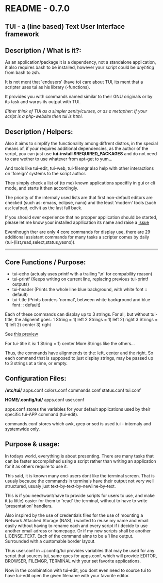 README - 0.7.0
==============


TUI - a (line based) Text User Interface framework
---------------------------------


Description / What is it?:
--------------------------

As an application/package it is a dependency, not a standalone application, it also requires bash to be installed, however your script could be _anyhting_ from bash to zsh.

It is not ment that 'endusers' (have to) care about TUI, its ment that a scripter uses tui as his library (-functions).

It provides you with commands named similar to their GNU originals or by its task and warps its output with TUI.

_Either think of TUI as a simpler zenity/curses, or as a metapher: If your script is a php-website then tui is html._


Description / Helpers:
----------------------

Also it aims to simplify the functionality among diffrent distros, in the special means of, 
if your requires additional dependencies, as the author of the script, 
you can just use **tui-install $REQUIRED\_PACKAGES** and do not need to care wether to use whatever from apt-get to yum...

And tools like tui-edit, tui-web, tui-filemgr also help with other interactions on 'foreign' systems to the script author.

They simply check a list of (to me) known applications specifily in gui or cli mode, and starts it then accordingly.

The priority of the internaly used lists are that first non-default editors are checked (such as: emacs, eclipse, nano) and the least 'modern' tools (such as: leafpad, ed/vi) as the last fall back.

If you should ever experience that no propper application should be started, please let me know your installed appllication its name and raise a [issue](https://github.com/sri-arjuna/tui/issues)

Eventhough ther are only 4 core commands for display use, there are 29 additional assistant commands for many tasks a scripter comes by daily (tui-{list,read,select,status,yesno)).



-----------


Core Functions / Purpose:
------------------------
* tui-echo (actualy uses printf with a trailing '\n' for compability reason)
* tui-printf (Keeps writing on current line, replacing previous tui-printf outputs)
* tui-header (Prints the whole line blue background, with white font :: default)
* tui-title (Prints borders 'normal', between white background and blue font :: default)

Each of these commands can display up to 3 strings.
For all, but without tui-title, the alignemt goes:
	1 String  = 1) left
	2 Strings = 1) left 2) right
	3 Strings = 1) left 2) center 3) right

See [this preview]()

For tui-title it is:
1 String = 1) center
More Strings like the others...

Thus, the commands have alignmends to the: left, center and the right.
So each command that is supposed to just display strings,
may be passed up to 3 strings at a time, or empty.



Configuration Files:
--------------------

**/etc/tui/**
	apps.conf
	colors.conf
	commands.conf
	status.conf
	tui.conf
	
**HOME/.config/tui/**
	apps.conf
	user.conf

apps.conf stores the variables for your default applications used by their specific tui-APP command (tui-edit).

commands.conf stores which awk, grep or sed is used tui - internaly and systemwide only.



Purpose & usage:
------------
In todays world, everything is about presenting.
There are many tasks that can be faster accomplished
using a script rather than writing an application for
it as others require to use it.

This said, it is known many end-users dont like the terminal screen.
That is usualy because the commands in terminals have their
output not very well structured, usualy just text-by-text-by-newline-by-text.

This is if you need/want/have to provide scripts for users to use,
and make it (a little) easier for them to 'read' the terminal,
without to have to write 'presentation' handlers.


Also inspired by the use of credentials files for the use of mounting a Network Attached Storage (NAS),
i wanted to reuse my name and email easily without
having to rename each and every script if i decide to use another email adress or homepage.
Or if my new scripts shall be another LICENSE_TEXT.
Each of the command aims to be a 1 line output.
Surrounded with a customable border layout.

Thus user.conf in ~/.config/tui provides variables that may be used for any script that sources tui,
same goes for apps.conf, which will provide EDITOR, BROWSER, FILEMGR, TERMINAL with your set favorite applications.

Now in the combination with tui-edit, you dont even need to source tui
to have tui-edit open the given filename with your favorite editor.


